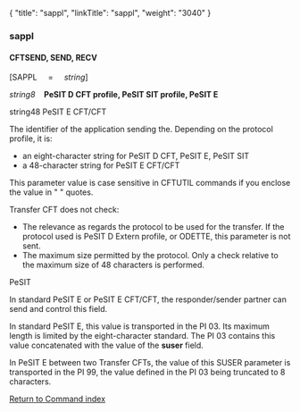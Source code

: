{
    "title": "sappl",
    "linkTitle": "sappl",
    "weight": "3040"
}<span id="sappl"></span>

### sappl

#### CFTSEND, SEND, RECV

\[SAPPL     =    
*string*\]

*string8*
   **PeSIT
D CFT profile, PeSIT SIT profile, PeSIT E**

string48 PeSIT
E CFT/CFT

The identifier of the application sending the. Depending on the protocol
profile, it is:

-   an
    eight-character string for PeSIT D CFT, PeSIT E, PeSIT SIT
-   a 48-character
    string for PeSIT E CFT/CFT

This parameter value is case sensitive in CFTUTIL commands if you enclose the value in " " quotes.

<span class="mc-variable axway_variables.Component_Short_Name variable">Transfer CFT</span> does not check:

-   The relevance as
    regards the protocol to be used for the transfer. If the protocol used
    is PeSIT D Extern profile, or ODETTE,
    this parameter is not sent.
-   The maximum size
    permitted by the protocol. Only a check relative to the maximum size of
    48 characters is performed.

PeSIT

In standard PeSIT E or PeSIT E CFT/CFT, the responder/sender
partner can send and control this field.

In standard PeSIT E, this value is transported in the PI 03. Its maximum
length is limited by the eight-character standard. The PI 03 contains
this value concatenated with the value of the <span style="font-weight: bold;">suser</span>
field.

In PeSIT E between two <span class="mc-variable axway_variables.Component_Short_Name variable">Transfer CFT</span>s, the value of this SUSER parameter is transported in the PI 99, the value defined in the PI 03 being truncated to 8 characters.

[Return to Command index](../../)

 
